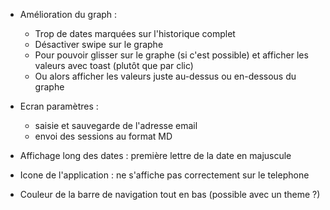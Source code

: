 - Amélioration du graph :
    - Trop de dates marquées sur l'historique complet
    - Désactiver swipe sur le graphe
    - Pour pouvoir glisser sur le graphe (si c'est possible) et afficher les valeurs avec toast (plutôt que par clic)
    - Ou alors afficher les valeurs juste au-dessus ou en-dessous du graphe

- Ecran paramètres :
    - saisie et sauvegarde de l'adresse email
    - envoi des sessions au format MD

- Affichage long des dates : première lettre de la date en majuscule

- Icone de l'application : ne s'affiche pas correctement sur le telephone

- Couleur de la barre de navigation tout en bas (possible avec un theme ?)
